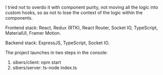 I tried not to overdo it with component purity, not moving all the logic into custom hooks, so as not to lose the context of the logic within the components.

Frontend stack: React, Redux (RTK), React Router, Socket IO, TypeScript, MaterialUI, Framer Motion.

Backend stack: ExpressJS, TypeScript, Socket IO.

The project launches in two steps in the console:

1. sibers/client: npm start
2. sibers/server: ts-node index.ts
